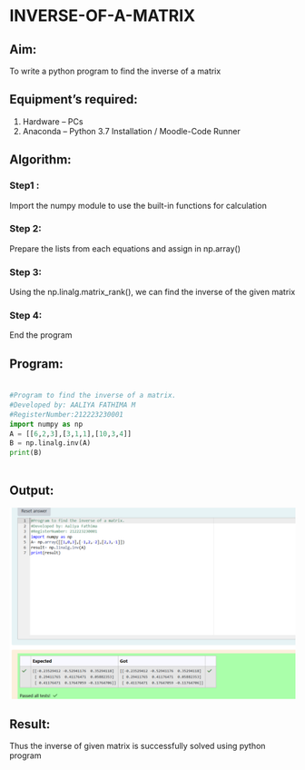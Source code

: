 # INVERSE-OF-A-MATRIX
## Aim:
To write a python program to find the inverse of a matrix
## Equipment’s required:
1. 	Hardware – PCs
2. 	Anaconda – Python 3.7 Installation / Moodle-Code Runner
## Algorithm:
### Step1 : 
Import the numpy module to use the built-in functions for calculation
### Step 2:
Prepare the lists from each equations and assign in np.array()
### Step 3:
Using the np.linalg.matrix_rank(), we can find the inverse of the given matrix
### Step 4: 
End the program

## Program:
```python

#Program to find the inverse of a matrix.
#Developed by: AALIYA FATHIMA M
#RegisterNumber:212223230001
import numpy as np
A = [[6,2,3],[3,1,1],[10,3,4]]
B = np.linalg.inv(A)
print(B)



```


## Output:
![alt text](<Screenshot 2025-05-09 084106.png>)

## Result:
Thus the inverse of given matrix is successfully solved using python program

